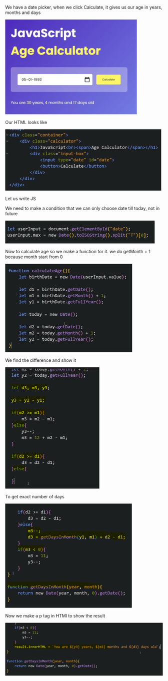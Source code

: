 We have a date picker, when we click Calculate, it gives us our age in years, months and days

![alt text](image.png)

Our HTML looks like

![alt text](image-1.png)

Let us write JS

We need to make a condition that we can only choose date till today, not in future

![alt text](image-2.png)

Now to calculate age so we make a function for it. we do getMonth + 1 because month start from 0

![alt text](image-3.png)

We find the difference and show it

![alt text](image-4.png)

To get exact number of days

![alt text](image-5.png)

Now we make a p tag in HTMl to show the result

![alt text](image-6.png)
